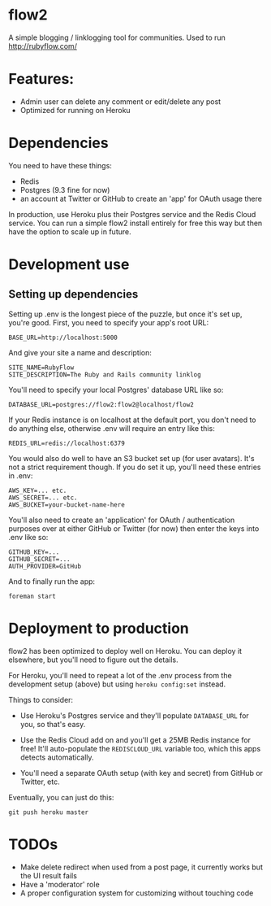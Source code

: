 # flow2

A simple blogging / linklogging tool for communities. Used to run http://rubyflow.com/

# Features:

* Admin user can delete any comment or edit/delete any post
* Optimized for running on Heroku

# Dependencies

You need to have these things:

* Redis
* Postgres (9.3 fine for now)
* an account at Twitter or GitHub to create an 'app' for OAuth usage there

In production, use Heroku plus their Postgres service and the Redis Cloud service. You can run a simple flow2 install entirely for free this way but then have the option to scale up in future.

# Development use

## Setting up dependencies

Setting up .env is the longest piece of the puzzle, but once it's set up, you're good. First, you need to specify your app's root URL:

    BASE_URL=http://localhost:5000

And give your site a name and description:

    SITE_NAME=RubyFlow
    SITE_DESCRIPTION=The Ruby and Rails community linklog

You'll need to specify your local Postgres' database URL like so:

    DATABASE_URL=postgres://flow2:flow2@localhost/flow2

If your Redis instance is on localhost at the default port, you don't need to do anything else, otherwise .env will require an entry like this:

    REDIS_URL=redis://localhost:6379

You would also do well to have an S3 bucket set up (for user avatars). It's not a strict requirement though. If you do set it up, you'll need these entries in .env:

    AWS_KEY=... etc.
    AWS_SECRET=... etc.
    AWS_BUCKET=your-bucket-name-here

You'll also need to create an 'application' for OAuth / authentication purposes over at either GitHub or Twitter (for now) then enter the keys into .env like so:

    GITHUB_KEY=...
    GITHUB_SECRET=...
    AUTH_PROVIDER=GitHub

And to finally run the app:

    foreman start

# Deployment to production

flow2 has been optimized to deploy well on Heroku. You can deploy it elsewhere, but you'll need to figure out the details.

For Heroku, you'll need to repeat a lot of the .env process from the development setup (above) but using `heroku config:set` instead.

Things to consider:

* Use Heroku's Postgres service and they'll populate `DATABASE_URL` for you, so that's easy.

* Use the Redis Cloud add on and you'll get a 25MB Redis instance for free! It'll auto-populate the `REDISCLOUD_URL` variable too, which this apps detects automatically.

* You'll need a separate OAuth setup (with key and secret) from GitHub or Twitter, etc.

Eventually, you can just do this:

    git push heroku master

# TODOs

* Make delete redirect when used from a post page, it currently works but the UI result fails
* Have a 'moderator' role
* A proper configuration system for customizing without touching code
